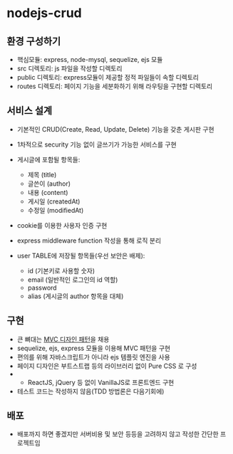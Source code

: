 # nodejs-crud
## 환경 구성하기
- 핵심모듈: express, node-mysql, sequelize, ejs 모듈   
- src 디렉토리: js 파일을 작성할 디렉토리   
- public 디렉토리: express모듈이 제공할 정적 파일들이 속할 디렉토리   
- routes 디렉토리: 페이지 기능을 세분화하기 위해 라우팅을 구현할 디렉토리   
   
## 서비스 설계
- 기본적인 CRUD(Create, Read, Update, Delete) 기능을 갖춘 게시판 구현   
- 1차적으로 security 기능 없이 글쓰기가 가능한 서비스를 구현   
- 게시글에 포함될 항목들:
    - 제목 (title)   
    - 글쓴이 (author)   
    - 내용 (content)   
    - 게시일 (createdAt)   
    - 수정일 (modifiedAt)   
   
- cookie를 이용한 사용자 인증 구현  
- express middleware function 작성을 통해 로직 분리  
- user TABLE에 저장될 항목들(우선 보안은 배제):  
    - id (기본키로 사용할 숫자)  
    - email (일반적인 로그인의 id 역할)  
    - password  
    - alias (게시글의 author 항목을 대체)  
   
## 구현
- 큰 뼈대는 [MVC 디자인 패턴]을 채용   
- sequelize, ejs, express 모듈을 이용해 MVC 패턴을 구현   
- 편의를 위해 자바스크립트가 아니라 ejs 템플릿 엔진을 사용   
- 페이지 디자인은 부트스트랩 등의 라이브러리 없이 Pure CSS 로 구성   
- + ReactJS, jQuery 등 없이 VanillaJS로 프론트엔드 구현  
- 테스트 코드는 작성하지 않음(TDD 방법론은 다음기회에)   
    
## 배포
- 배포까지 하면 좋겠지만 서버비용 및 보안 등등을 고려하지 않고 작성한 간단한 프로젝트임   


[MVC 디자인 패턴]: https://github.com/RudyPark3091/nodejs-crud/blob/master/_doc/mvc-pattern.md
[CodeSandbox]: https://codesandbox.io/index2

